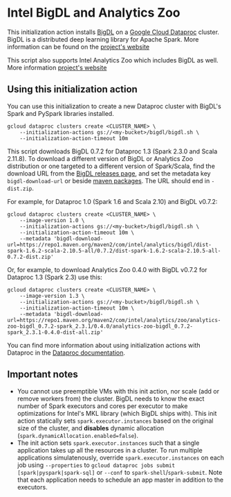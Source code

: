 # Intel BigDL and Analytics Zoo

This initialization action installs [BigDL](https://github.com/intel-analytics/BigDL)
on a [Google Cloud Dataproc](https://cloud.google.com/dataproc) cluster.
BigDL is a distributed deep learning library for Apache Spark. More information can be found on the
[project's website](https://bigdl-project.github.io/)

This script also supports Intel Analytics Zoo which includes BigDL as well. 
More information [project's website](https://analytics-zoo.github.io) 

## Using this initialization action

You can use this initialization to create a new Dataproc cluster with BigDL's Spark and PySpark libraries installed.

```
gcloud dataproc clusters create <CLUSTER_NAME> \
    --initialization-actions gs://<my-bucket>/bigdl/bigdl.sh \
    --initialization-action-timeout 10m
```

This script downloads BigDL 0.7.2 for Dataproc 1.3 (Spark 2.3.0 and Scala 2.11.8). 
To download a different version of BigDL or Analytics Zoo distribution 
or one targeted to a different version of Spark/Scala, 
find the download URL from the [BigDL releases page](https://bigdl-project.github.io/master/#release-download), and set the metadata key `bigdl-download-url` 
or beside [maven packages](https://repo1.maven.org/maven2/com/intel/analytics/). 
The URL should end in `-dist.zip`.

For example, for Dataproc 1.0 (Spark 1.6 and Scala 2.10) and BigDL v0.7.2:

```
gcloud dataproc clusters create <CLUSTER_NAME> \
    --image-version 1.0 \
    --initialization-actions gs://<my-bucket>/bigdl/bigdl.sh \
    --initialization-action-timeout 10m \
    --metadata 'bigdl-download-url=https://repo1.maven.org/maven2/com/intel/analytics/bigdl/dist-spark-1.6.2-scala-2.10.5-all/0.7.2/dist-spark-1.6.2-scala-2.10.5-all-0.7.2-dist.zip'
```

Or, for example, to download Analytics Zoo 0.4.0 with BigDL v0.7.2 for Dataproc 1.3 (Spark 2.3) use this:

```
gcloud dataproc clusters create <CLUSTER_NAME> \
    --image-version 1.3 \
    --initialization-actions gs://<my-bucket>/bigdl/bigdl.sh \
    --initialization-action-timeout 10m \
    --metadata 'bigdl-download-url=https://repo1.maven.org/maven2/com/intel/analytics/zoo/analytics-zoo-bigdl_0.7.2-spark_2.3.1/0.4.0/analytics-zoo-bigdl_0.7.2-spark_2.3.1-0.4.0-dist-all.zip'
```
 

You can find more information about using initialization actions with Dataproc in the [Dataproc documentation](https://cloud.google.com/dataproc/init-actions).

## Important notes

* You cannot use preemptible VMs with this init action, nor scale (add or remove workers from) the cluster. BigDL needs to know the exact number of Spark executors and cores per executor to make optimizations for Intel's MKL library (which BigDL ships with). This init action statically sets `spark.executor.instances` based on the original size of the cluster, and **disables** dynamic allocation (`spark.dynamicAllocation.enabled=false`).
* The init action sets `spark.executor.instances` such that a single application takes up all the resources in a cluster. To run multiple applications simulatenously, override `spark.executor.instances` on each job using `--properties` to `gcloud dataproc jobs submit [spark|pyspark|spark-sql]` or `--conf` to `spark-shell`/`spark-submit`. Note that each application needs to schedule an app master in addition to the executors.
